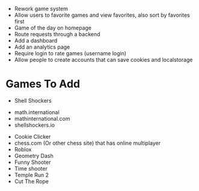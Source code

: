 -   Rework game system
-   Allow users to favorite games and view favorites, also sort by favorites first
-   Game of the day on homepage
-   Route requests through a backend
-   Add a dashboard
-   Add an analytics page
-   Require login to rate games (username login)
-   Allow people to create accounts that can save cookies and localstorage

# Games To Add

-   Shell Shockers

*   math.international
*   mathinternational.com
*   shellshockers.io

-   Cookie Clicker
-   chess.com (Or other chess site) that has online multiplayer
-   Roblox
-   Geometry Dash
-   Funny Shooter
-   Time shooter
-   Temple Run 2
-   Cut The Rope

